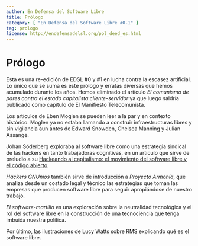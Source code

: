 ```yaml
---
author: En Defensa del Software Libre
title: Prólogo
category: [ "En Defensa del Software Libre #0-1" ]
tag: prologo
license: http://endefensadelsl.org/ppl_deed_es.html
---
```



Prólogo
=======

Esta es una re-edición de EDSL #0 y #1 en lucha contra la escasez
artificial.  Lo único que se suma es este prólogo y erratas diversas que
hemos acumulado durante los años.  Hemos eliminado el artículo _El
comunismo de pares contra el estado capitalista cliente-servidor_ ya que
luego saldría publicado como capítulo de El Manifiesto Telecomunista.


Los artículos de Eben Moglen se pueden leer a la par y en contexto
histórico.  Moglen ya no estaba llamando a construir infraestructuras
libres y sin vigilancia aun antes de Edward Snowden, Chelsea Manning
y Julian Assange.

Johan Söderberg exploraba al software libre como una estrategia sindical
de las hackers en tanto trabajadoras cognitivas, en un artículo que
sirve de preludio a su [Hackeando al capitalismo: el movimiento del
software libre y el código
abierto](https://utopia.partidopirata.com.ar/hackeando_al_capitalismo.html).

_Hackers GNUníos_ también sirve de introducción a _Proyecto Armonía_,
que analiza desde un costado legal y técnico las estrategias que toman
las empresas que producen software libre para seguir apropiándose de
nuestro trabajo.

_El software-martillo_ es una exploración sobre la neutralidad
tecnológica y el rol del software libre en la construcción de una
tecnociencia que tenga imbuida nuestra política.

Por último, las ilustraciones de Lucy Watts sobre RMS explicando qué es
el software libre.
